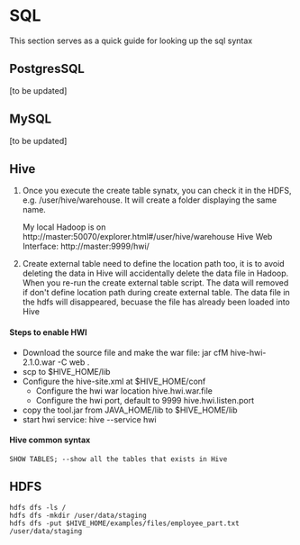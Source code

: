 # SQL
This section serves as a quick guide for looking up the sql syntax

## PostgresSQL
[to be updated]

## MySQL
[to be updated]


## Hive
1. Once you execute the create table synatx, you can check it in the HDFS, e.g. /user/hive/warehouse. It will create a folder displaying the same name. 

    My local Hadoop is on http://master:50070/explorer.html#/user/hive/warehouse Hive Web Interface: http://master:9999/hwi/
2. Create external table need to define the location path too, it is to avoid deleting the data in Hive will accidentally delete the data file in Hadoop. When you re-run the create external table script. The data will removed if don't define location path during create external table. The data file in the hdfs will disappeared, becuase the file has already been loaded into Hive


#### Steps to enable HWI
* Download the source file and make the war file: jar cfM hive-hwi-2.1.0.war -C web .
* scp to $HIVE_HOME/lib
* Configure the hive-site.xml at $HIVE_HOME/conf
    * Configure the hwi war location <name>hive.hwi.war.file</name>
    * Configure the hwi port, default to 9999 <name>hive.hwi.listen.port</name>
*   copy the tool.jar from JAVA_HOME/lib to $HIVE_HOME/lib
*   start hwi service: hive --service hwi



#### Hive common syntax
    SHOW TABLES; --show all the tables that exists in Hive




## HDFS
    hdfs dfs -ls /
    hdfs dfs -mkdir /user/data/staging
    hdfs dfs -put $HIVE_HOME/examples/files/employee_part.txt /user/data/staging


